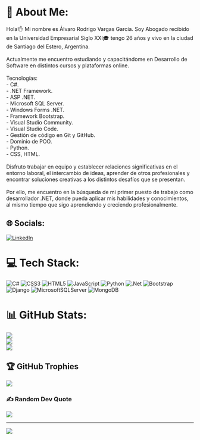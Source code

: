 # 💫 About Me:
Hola!✋ Mi nombre es Álvaro Rodrigo Vargas García. Soy Abogado recibido en la Universidad Empresarial Siglo XXI🎓 tengo 26 años y vivo en la ciudad de Santiago del Estero, Argentina.<br><br>Actualmente me encuentro estudiando y capacitándome en Desarrollo de Software en distintos cursos y plataformas online.<br><br>Tecnologías:<br>- C#.<br>- .NET Framework.<br>- ASP .NET.<br>- Microsoft SQL Server.<br>- Windows Forms .NET.<br>- Framework Bootstrap.<br>- Visual Studio Community.<br>- Visual Studio Code. <br>- Gestión de código en Git y GitHub.<br>- Dominio de POO.<br>- Python.<br>- CSS, HTML.<br><br>Disfruto trabajar en equipo y establecer relaciones significativas en el entorno laboral, el intercambio de ideas, aprender de otros profesionales y encontrar soluciones creativas a los distintos desafíos que se presentan.<br><br>Por ello, me encuentro en la búsqueda de mi primer puesto de trabajo como desarrollador .NET, donde pueda aplicar mis habilidades y conocimientos, al mismo tiempo que sigo aprendiendo y creciendo profesionalmente.


## 🌐 Socials:
[![LinkedIn](https://img.shields.io/badge/LinkedIn-%230077B5.svg?logo=linkedin&logoColor=white)](https://linkedin.com/in/álvaro-rodrigo-vargas-garcía/) 

# 💻 Tech Stack:
![C#](https://img.shields.io/badge/c%23-%23239120.svg?style=for-the-badge&logo=c-sharp&logoColor=white) ![CSS3](https://img.shields.io/badge/css3-%231572B6.svg?style=for-the-badge&logo=css3&logoColor=white) ![HTML5](https://img.shields.io/badge/html5-%23E34F26.svg?style=for-the-badge&logo=html5&logoColor=white) ![JavaScript](https://img.shields.io/badge/javascript-%23323330.svg?style=for-the-badge&logo=javascript&logoColor=%23F7DF1E) ![Python](https://img.shields.io/badge/python-3670A0?style=for-the-badge&logo=python&logoColor=ffdd54) ![.Net](https://img.shields.io/badge/.NET-5C2D91?style=for-the-badge&logo=.net&logoColor=white) ![Bootstrap](https://img.shields.io/badge/bootstrap-%23563D7C.svg?style=for-the-badge&logo=bootstrap&logoColor=white) ![Django](https://img.shields.io/badge/django-%23092E20.svg?style=for-the-badge&logo=django&logoColor=white) ![MicrosoftSQLServer](https://img.shields.io/badge/Microsoft%20SQL%20Sever-CC2927?style=for-the-badge&logo=microsoft%20sql%20server&logoColor=white) ![MongoDB](https://img.shields.io/badge/MongoDB-%234ea94b.svg?style=for-the-badge&logo=mongodb&logoColor=white)
# 📊 GitHub Stats:
![](https://github-readme-stats.vercel.app/api?username=rodrigovargarcia&theme=blue-green&hide_border=false&include_all_commits=true&count_private=false)<br/>
![](https://github-readme-streak-stats.herokuapp.com/?user=rodrigovargarcia&theme=blue-green&hide_border=false)<br/>
![](https://github-readme-stats.vercel.app/api/top-langs/?username=rodrigovargarcia&theme=blue-green&hide_border=false&include_all_commits=true&count_private=false&layout=compact)

## 🏆 GitHub Trophies
![](https://github-profile-trophy.vercel.app/?username=rodrigovargarcia&theme=tokyonight&no-frame=false&no-bg=false&margin-w=4)

### ✍️ Random Dev Quote
![](https://quotes-github-readme.vercel.app/api?type=horizontal&theme=tokyonight)

---
[![](https://visitcount.itsvg.in/api?id=rodrigovargarcia&icon=8&color=0)](https://visitcount.itsvg.in)

<!-- Proudly created with GPRM ( https://gprm.itsvg.in ) -->
